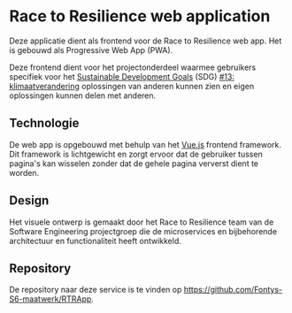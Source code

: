 # Race to Resilience web application

Deze applicatie dient als frontend voor de Race to Resilience web app. Het is gebouwd als Progressive Web App (PWA).

Deze frontend dient voor het projectonderdeel waarmee gebruikers specifiek voor het [Sustainable Development Goals](https://sdgs.un.org/goals) (SDG) [#13: klimaatverandering](https://sdgs.un.org/goals/goal13) oplossingen van anderen kunnen zien en eigen oplossingen kunnen delen met anderen.

## Technologie

De web app is opgebouwd met behulp van het [Vue.js](https://vuejs.org/) frontend framework. Dit framework is lichtgewicht en zorgt ervoor dat de gebruiker tussen pagina's kan wisselen zonder dat de gehele pagina ververst dient te worden.

## Design

Het visuele ontwerp is gemaakt door het Race to Resilience team van de Software Engineering projectgroep die de microservices en bijbehorende architectuur en functionaliteit heeft ontwikkeld.

## Repository

De repository naar deze service is te vinden op https://github.com/Fontys-S6-maatwerk/RTRApp.